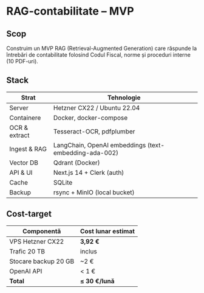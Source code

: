 # RAG-contabilitate – MVP

## Scop
Construim un MVP RAG (Retrieval-Augmented Generation) care răspunde la întrebări de contabilitate
folosind Codul Fiscal, norme și proceduri interne (10 PDF-uri).

## Stack
| Strat | Tehnologie |
|-------|------------|
| Server | Hetzner CX22 / Ubuntu 22.04 |
| Containere | Docker, docker-compose |
| OCR & extract | Tesseract-OCR, pdfplumber |
| Ingest & RAG | LangChain, OpenAI embeddings (text-embedding-ada-002) |
| Vector DB | Qdrant (Docker) |
| API & UI | Next.js 14 + Clerk (auth) |
| Cache | SQLite |
| Backup | rsync + MinIO (local bucket) |

## Cost-target
| Componentă | Cost lunar estimat |
|------------|--------------------|
| VPS Hetzner CX22 | **3,92 €** |
| Trafic 20 TB | inclus |
| Stocare backup 20 GB | ~2 € |
| OpenAI API | < 1 € |
| **Total** | **≤ 30 €/lună** |

